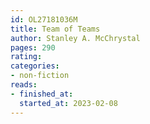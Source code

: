 ```yaml
---
id: OL27181036M
title: Team of Teams
author: Stanley A. McChrystal
pages: 290
rating:
categories:
- non-fiction
reads:
- finished_at:
  started_at: 2023-02-08
---
```

